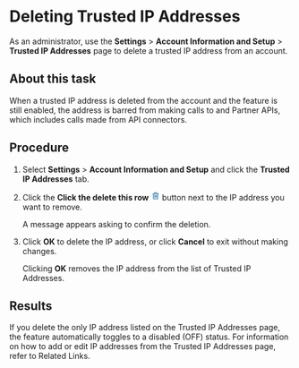 # Deleting Trusted IP Addresses

<head>
  <meta name="guidename" content="Platform"/>
  <meta name="context" content="GUID-07083a09-4db4-4018-9ab8-54ddd881bedf"/>
</head>

As an administrator, use the **Settings** \> **Account Information and Setup** \> **Trusted IP Addresses** page to delete a trusted IP address from an account.

## About this task

When a trusted IP address is deleted from the account and the feature is still enabled, the address is barred from making calls to and Partner APIs, which includes calls made from API connectors.

## Procedure

1. Select **Settings** \> **Account Information and Setup** and click the **Trusted IP Addresses** tab.

2. Click the **Click the delete this row** ![img-int-blue_trashcan](Images/main-ic-trashcan-blue-16_5dacea85-d1df-4acd-b965-58dc202cd388.jpg) button next to the IP address you want to remove.

   A message appears asking to confirm the deletion.

3. Click **OK** to delete the IP address, or click **Cancel** to exit without making changes.
  
   Clicking **OK** removes the IP address from the list of Trusted IP Addresses.

## Results

If you delete the only IP address listed on the Trusted IP Addresses page, the feature automatically toggles to a disabled \(OFF\) status. For information on how to add or edit IP addresses from the Trusted IP Addresses page, refer to Related Links.
